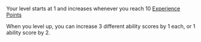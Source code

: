 Your level starts at 1 and increases whenever you reach 10 [Experience Points](Experience%20Points.md)

When you level up, you can increase 3 different ability scores by 1 each, or 1 ability score by 2.

